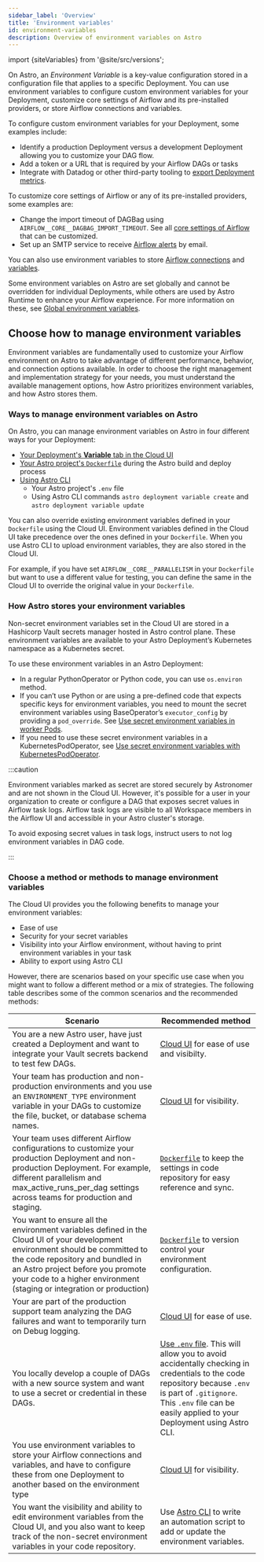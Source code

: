 ```yaml
---
sidebar_label: 'Overview'
title: 'Environment variables'
id: environment-variables
description: Overview of environment variables on Astro
---
```


import {siteVariables} from '@site/src/versions';

On Astro, an _Environment Variable_ is a key-value configuration stored in a configuration file that applies to a specific Deployment. You can use environment variables to configure custom environment variables for your Deployment, customize core settings of Airflow and its pre-installed providers, or store Airflow connections and variables.

To configure custom environment variables for your Deployment, some examples include:
- Identify a production Deployment versus a development Deployment allowing you to customize your DAG flow.
- Add a token or a URL that is required by your Airflow DAGs or tasks
- Integrate with Datadog or other third-party tooling to [export Deployment metrics](deployment-metrics.md#export-airflow-metrics-to-datadog).

To customize core settings of Airflow or any of its pre-installed providers, some examples are:
- Change the import timeout of DAGBag using `AIRFLOW__CORE__DAGBAG_IMPORT_TIMEOUT`. See all [core settings of Airflow](https://airflow.apache.org/docs/apache-airflow/stable/configurations-ref.html) that can be customized.
- Set up an SMTP service to receive [Airflow alerts](airflow-email-notifications.md) by email.

You can also use environment variables to store [Airflow connections](https://docs.astronomer.io/learn/connections#define-connections-with-environment-variables) and [variables](https://docs.astronomer.io/learn/airflow-variables#using-environment-variables).

Some environment variables on Astro are set globally and cannot be overridden for individual Deployments, while others are used by Astro Runtime to enhance your Airflow experience. For more information on these, see [Global environment variables](platform-variables.md).

## Choose how to manage environment variables

Environment variables are fundamentally used to customize your Airflow environment on Astro to take advantage of different performance, behavior, and connection options available. In order to choose the right management and implementation strategy for your needs, you must understand the available management options, how Astro prioritizes environment variables, and how Astro stores them. 

### Ways to manage environment variables on Astro

On Astro, you can manage environment variables on Astro in four different ways for your Deployment:

- [Your Deployment's **Variable** tab in the Cloud UI](env-vars-astro.md#using-the-cloud-ui)
- [Your Astro project's `Dockerfile`](env-vars-astro.md#using-your-dockerfile) during the Astro build and deploy process
- [Using Astro CLI](env-vars-astro.md#using-astro-cli)
    - Your Astro project's `.env` file
    - Using Astro CLI commands `astro deployment variable create` and `astro deployment variable update`

You can also override existing environment variables defined in your `Dockerfile` using the Cloud UI. Environment variables defined in the Cloud UI take precedence over the ones defined in your `Dockerfile`. When you use Astro CLI to upload environment variables, they are also stored in the Cloud UI.

For example, if you have set `AIRFLOW__CORE__PARALLELISM` in your `Dockerfile` but want to use a different value for testing, you can define the same in the Cloud UI to override the original value in your `Dockerfile`.

### How Astro stores your environment variables 

Non-secret environment variables set in the Cloud UI are stored in a Hashicorp Vault secrets manager hosted in Astro control plane. These environment variables are available to your Astro Deployment’s Kubernetes namespace as a Kubernetes secret.

To use these environment variables in an Astro Deployment:
- In a regular PythonOperator or Python code, you can use `os.environ` method.
- If you can’t use Python or are using a pre-defined code that expects specific keys for environment variables, you need to mount the secret environment variables using BaseOperator’s `executor_config` by providing a `pod_override`. See [Use secret environment variables in worker Pods](kubernetes-executor.md#mount-secret-environment-variables-to-worker-pods).
- If you need to use these secret environment variables in a KubernetesPodOperator, see [Use secret environment variables with KubernetesPodOperator](kubernetespodoperator.md#use-secret-environment-variables-with-the-kubernetespodoperator).

:::caution

Environment variables marked as secret are stored securely by Astronomer and are not shown in the Cloud UI. However, it's possible for a user in your organization to create or configure a DAG that exposes secret values in Airflow task logs. Airflow task logs are visible to all Workspace members in the Airflow UI and accessible in your Astro cluster's storage.

To avoid exposing secret values in task logs, instruct users to not log environment variables in DAG code.

:::

### Choose a method or methods to manage environment variables

The Cloud UI provides you the following benefits to manage your environment variables:

- Ease of use
- Security for your secret variables
- Visibility into your Airflow environment, without having to print environment variables in your task
- Ability to export using Astro CLI

However, there are scenarios based on your specific use case when you might want to follow a different method or a mix of strategies. The following table describes some of the common scenarios and the recommended methods:

| Scenario | Recommended method | 
|----------|--------------------|
| You are a new Astro user, have just created a Deployment and want to integrate your Vault secrets backend to test few DAGs. | [Cloud UI](env-vars-astro.md#using-the-cloud-ui) for ease of use and visibilty. | 
| Your team has production and non-production environments and you use an `ENVIRONMENT_TYPE` environment variable in your DAGs to customize the file, bucket, or database schema names. | [Cloud UI](env-vars-astro.md#using-the-cloud-ui) for visibility. |
| Your team uses different Airflow configurations to customize your production Deployment and non-production Deployment. For example, different parallelism and max_active_runs_per_dag settings across teams for production and staging. | [`Dockerfile`](env-vars-astro.md#using-your-dockerfile) to keep the settings in code repository for easy reference and sync. |
| You want to ensure all the environment variables defined in the Cloud UI of your development environment should be committed to the code repository and bundled in an Astro project before you promote your code to a higher environment (staging or integration or production) | [`Dockerfile`](env-vars-astro.md#using-your-dockerfile) to version control your environment configuration. | 
| Your are part of the production support team analyzing the DAG failures and want to temporarily turn on Debug logging. | [Cloud UI](env-vars-astro.md#using-the-cloud-ui) for ease of use. | 
| You locally develop a couple of DAGs with a new source system and want to use a secret or credential in these DAGs. | [Use `.env` file](env-vars-astro.md#using-astro-cli). This will allow you to avoid accidentally checking in credentials to the code repository because `.env` is part of `.gitignore`. This `.env` file can be easily applied to your Deployment using Astro CLI.  | 
| You use environment variables to store your Airflow connections and variables, and have to configure these from one Deployment to another based on the environment type | [Cloud UI](env-vars-astro.md#using-the-cloud-ui) for visibility. | 
| You want the visibility and ability to edit environment variables from the Cloud UI, and you also want to keep track of the non-secret environment variables in your code repository. | Use [Astro CLI](env-vars-astro.md#in-your-astro-deployment) to write an automation script to add or update the environment variables. | 

